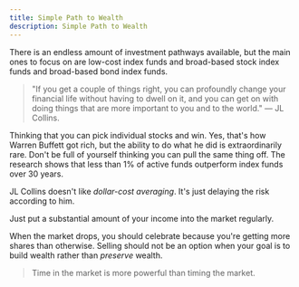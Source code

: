 ```yaml
---
title: Simple Path to Wealth
description: Simple Path to Wealth
---
```



There is an endless amount of investment pathways available, but the main ones to focus on are low-cost index funds and broad-based stock index funds and broad-based bond index funds.

> "If you get a couple of things right, you can profoundly change your financial life without having to dwell on it, and you can get on with doing things that are more important to you and to the world." — JL Collins.

Thinking that you can pick individual stocks and win. Yes, that's how Warren Buffett got rich, but the ability to do what he did is extraordinarily rare. Don't be full of yourself thinking you can pull the same thing off. The research shows that less than 1% of active funds outperform index funds over 30 years.

JL Collins doesn't like *dollar-cost averaging*. It's just delaying the risk according to him. 

Just put a substantial amount of your income into the market regularly. 

When the market drops, you should celebrate because you're getting more shares than otherwise. Selling should not be an option when your goal is to build wealth rather than *preserve* wealth.

> Time in the market is more powerful than timing the market.